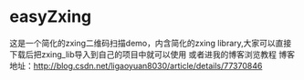# easyZxing
这是一个简化的zxing二维码扫描demo，内含简化的zxing library,大家可以直接下载后把zxing_lib导入到自己的项目中就可以使用
或者进我的博客浏览教程
博客地址：http://blog.csdn.net/ligaoyuan8030/article/details/77370846

